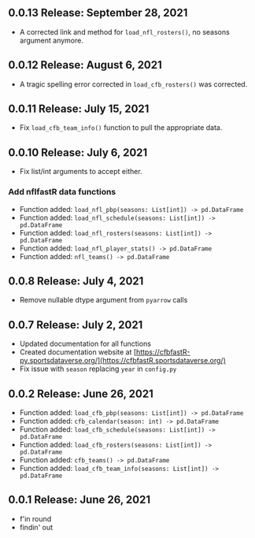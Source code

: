 ## 0.0.13 Release: September 28, 2021
- A corrected link and method for `load_nfl_rosters()`, no seasons argument anymore.

## 0.0.12 Release: August 6, 2021
- A tragic spelling error corrected in `load_cfb_rosters()` was corrected.

## 0.0.11 Release: July 15, 2021
- Fix `load_cfb_team_info()` function to pull the appropriate data.

## 0.0.10 Release: July 6, 2021
- Fix list/int arguments to accept either.

### Add nflfastR data functions

- Function added: `load_nfl_pbp(seasons: List[int]) -> pd.DataFrame`
- Function added: `load_nfl_schedule(seasons: List[int]) -> pd.DataFrame`
- Function added: `load_nfl_rosters(seasons: List[int]) -> pd.DataFrame`
- Function added: `load_nfl_player_stats() -> pd.DataFrame`
- Function added: `nfl_teams() -> pd.DataFrame`


## 0.0.8 Release: July 4, 2021
- Remove nullable dtype argument from `pyarrow` calls

## 0.0.7 Release: July 2, 2021
- Updated documentation for all functions
- Created documentation website at [https://cfbfastR-py.sportsdataverse.org/](https://cfbfastR.sportsdataverse.org/)
- Fix issue with `season` replacing `year` in `config.py`

## 0.0.2 Release: June 26, 2021
- Function added: `load_cfb_pbp(seasons: List[int]) -> pd.DataFrame`
- Function added: `cfb_calendar(season: int) -> pd.DataFrame`
- Function added: `load_cfb_schedule(seasons: List[int]) -> pd.DataFrame`
- Function added: `load_cfb_rosters(seasons: List[int]) -> pd.DataFrame`
- Function added: `cfb_teams() -> pd.DataFrame`
- Function added: `load_cfb_team_info(seasons: List[int]) -> pd.DataFrame`

## 0.0.1 Release: June 26, 2021
- f'in round
- findin' out